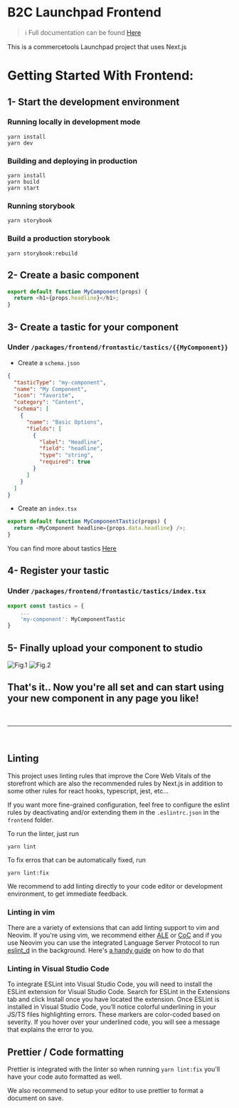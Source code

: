 # B2C Launchpad Frontend

> :information_source: Full documentation can be found [Here](https://docs.commercetools.com/frontend-development/b2c-store-launchpad-overview)

This is a commercetools Launchpad project that uses Next.js

# Getting Started With Frontend:

## 1- Start the development environment

### Running locally in development mode

```
yarn install
yarn dev
```

### Building and deploying in production

```
yarn install
yarn build
yarn start
```

### Running storybook

```
yarn storybook
```

### Build a production storybook

```
yarn storybook:rebuild
```

## 2- Create a basic component

```javascript
export default function MyComponent(props) {
  return <h1>{props.headline}</h1>;
}
```

## 3- Create a tastic for your component

### Under `/packages/frontend/frontastic/tastics/{{MyComponent}}`

- Create a `schema.json`

```json
{
  "tasticType": "my-component",
  "name": "My Component",
  "icon": "favorite",
  "category": "Content",
  "schema": [
    {
      "name": "Basic Options",
      "fields": [
        {
          "label": "Headline",
          "field": "headline",
          "type": "string",
          "required": true
        }
      ]
    }
  ]
}
```

- Create an `index.tsx`

```javascript
export default function MyComponentTastic(props) {
  return <MyComponent headline={props.data.headline} />;
}
```

You can find more about tastics [Here](https://docs.frontastic.cloud/docs/creating-a-frontastic-component)

## 4- Register your tastic

### Under `/packages/frontend/frontastic/tastics/index.tsx`

```javascript
export const tastics = {
    ...
    'my-component': MyComponentTastic
}
```

## 5- Finally upload your component to studio

![Fig.1](https://files.readme.io/37460f8-Components_on_Frontastic_studio_dashboard_staging.png)
![Fig.2](https://files.readme.io/4c30e4d-Click_add_icon_to_add_a_new_component.png)

## That's it.. Now you're all set and can start using your new component in any page you like!

<br />
<hr />
<br />

## Linting

This project uses linting rules that improve the Core Web Vitals of the storefront which are also the recommended rules by Next.js in addition to some other rules for react hooks, typescript, jest, etc...

If you want more fine-grained configuration, feel free to configure the eslint rules by deactivating and/or extending them in the `.eslintrc.json` in the `frontend` folder.

To run the linter, just run

```
yarn lint
```

To fix erros that can be automatically fixed, run

```
yarn lint:fix
```

We recommend to add linting directly to your code editor or development environment, to get immediate feedback.

### Linting in vim

There are a variety of extensions that can add linting support to vim and Neovim.
If you're using vim, we recommend either [ALE](https://github.com/dense-analysis/ale)
or [CoC](https://github.com/neoclide/coc.nvim) and if you use Neovim you can
use the integrated Language Server Protocol to run [eslint_d](https://github.com/mantoni/eslint_d.js/) in the background.
Here's [a handy guide](https://phelipetls.github.io/posts/configuring-eslint-to-work-with-neovim-lsp/) on how to do that

### Linting in Visual Studio Code

To integrate ESLint into Visual Studio Code, you will need to install the ESLint extension for Visual Studio Code. Search for ESLint in the Extensions tab and click Install once you have located the extension.
Once ESLint is installed in Visual Studio Code, you’ll notice colorful underlining in your JS/TS files highlighting errors. These markers are color-coded based on severity. If you hover over your underlined code, you will see a message that explains the error to you.

## Prettier / Code formatting

Prettier is integrated with the linter so when running `yarn lint:fix` you'll have your code auto formatted as well.

We also recommend to setup your editor to use prettier to format a document on save.
